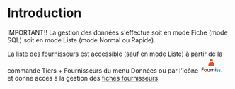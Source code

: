 # Introduction


IMPORTANT!! La gestion des données s'effectue soit en mode Fiche (mode 
 SQL) soit en mode Liste (mode Normal ou Rapide).


La [liste des fournisseurs](ListeFournisseurs.md) est accessible 
 (sauf en mode Liste) à partir de la commande Tiers + Fournisseurs du menu 
 Données ou par l’icône ![image\Gest0112_wmf.gif](Fournisseurs.gif "image\Gest0112_wmf.gif") 
 et donne accès à la gestion des [fiches 
 fournisseurs](Fournisseur/Fournisseur.md).


